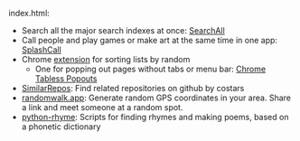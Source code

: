 index.html:

- Search all the major search indexes at once: [SearchAll](http://lukemiles.org/searchall/)
- Call people and play games or make art at the same time in one app: [SplashCall](https://splashcall.com)
- Chrome [extension](https://chrome.google.com/webstore/detail/sort-by-random-shuffle-li/bkmcphdnmpfdcopiefafdbgknighhhin) for sorting lists by random
  - One for popping out pages without tabs or menu bar: [Chrome Tabless Popouts](https://chrome.google.com/webstore/detail/tabless-popouts/ndmempmgkfdaaelakmmnnmjnipdaleib?hl=en&authuser=0)
- [SimilarRepos](https://similarrepos.com/): Find related repositories on github by costars
- [randomwalk.app](https://randomwalk.app/): Generate random GPS coordinates in your area. Share a link and meet someone at a random spot.
- [python-rhyme](https://github.com/qpwo/python-rhyme): Scripts for finding rhymes and making poems, based on a phonetic dictionary
